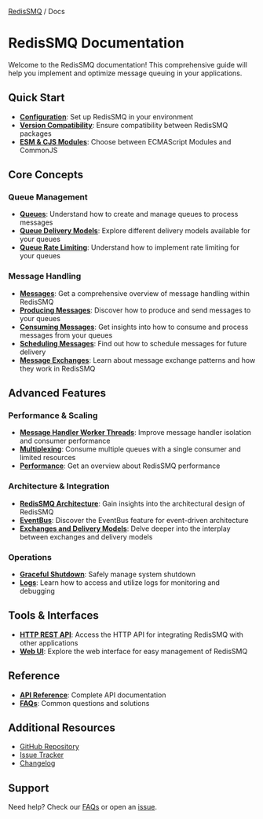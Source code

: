 [RedisSMQ](../README.md) / Docs

# RedisSMQ Documentation

Welcome to the RedisSMQ documentation! This comprehensive guide will help you implement and optimize message queuing in your applications.

## Quick Start

- **[Configuration](configuration.md)**: Set up RedisSMQ in your environment
- **[Version Compatibility](version-compatibility.md)**: Ensure compatibility between RedisSMQ packages
- **[ESM & CJS Modules](esm-cjs-modules.md)**: Choose between ECMAScript Modules and CommonJS

## Core Concepts

### Queue Management

- **[Queues](queues.md)**: Understand how to create and manage queues to process messages
- **[Queue Delivery Models](queue-delivery-models.md)**: Explore different delivery models available for your queues
- **[Queue Rate Limiting](queue-rate-limiting.md)**: Understand how to implement rate limiting for your queues

### Message Handling

- **[Messages](messages.md)**: Get a comprehensive overview of message handling within RedisSMQ
- **[Producing Messages](producing-messages.md)**: Discover how to produce and send messages to your queues
- **[Consuming Messages](consuming-messages.md)**: Get insights into how to consume and process messages from your queues
- **[Scheduling Messages](scheduling-messages.md)**: Find out how to schedule messages for future delivery
- **[Message Exchanges](message-exchanges.md)**: Learn about message exchange patterns and how they work in RedisSMQ

## Advanced Features

### Performance & Scaling

- **[Message Handler Worker Threads](message-handler-worker-threads.md)**: Improve message handler isolation and consumer performance
- **[Multiplexing](multiplexing.md)**: Consume multiple queues with a single consumer and limited resources
- **[Performance](performance.md)**: Get an overview about RedisSMQ performance

### Architecture & Integration

- **[RedisSMQ Architecture](redis-smq-architecture.md)**: Gain insights into the architectural design of RedisSMQ
- **[EventBus](event-bus.md)**: Discover the EventBus feature for event-driven architecture
- **[Exchanges and Delivery Models](exchanges-and-delivery-models.md)**: Delve deeper into the interplay between exchanges and delivery models

### Operations

- **[Graceful Shutdown](graceful-shutdown.md)**: Safely manage system shutdown
- **[Logs](https://github.com/weyoss/redis-smq-common/blob/master/docs/README.md#logs)**: Learn how to access and utilize logs for monitoring and debugging

## Tools & Interfaces

- **[HTTP REST API](../../../packages/redis-smq-rest-api/README.md)**: Access the HTTP API for integrating RedisSMQ with other applications
- **[Web UI](../../../packages/redis-smq-web-ui/README.md)**: Explore the web interface for easy management of RedisSMQ

## Reference

- **[API Reference](api/README.md)**: Complete API documentation
- **[FAQs](faqs/README.md)**: Common questions and solutions

## Additional Resources

- [GitHub Repository](https://github.com/weyoss/redis-smq)
- [Issue Tracker](https://github.com/weyoss/redis-smq/issues)
- [Changelog](https://github.com/weyoss/redis-smq/blob/master/CHANGELOG.md)

## Support

Need help? Check our [FAQs](faqs/README.md) or open an [issue](https://github.com/weyoss/redis-smq/issues).
